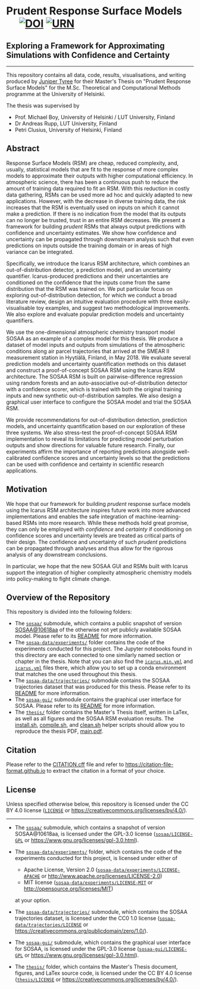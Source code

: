 # Prudent Response Surface Models &emsp; [![DOI]][doi-url] [![URN]][urn-url]
## Exploring a Framework for Approximating Simulations with Confidence and Certainty
- - - -

[DOI]: https://zenodo.org/badge/629360607.svg
[doi-url]: https://doi.org/10.5281/zenodo.7938527

[URN]: https://img.shields.io/badge/URN-NBN%3Afi%3Ahulib--202305151941-96ba33
[urn-url]: http://urn.fi/URN:NBN:fi:hulib-202305151941

This repository contains all data, code, results, visualisations, and writing produced by [Juniper Tyree](https://github.com/juntyr) for their Master's Thesis on "Prudent Response Surface Models" for the M.Sc. Theoretical and Computational Methods programme at the University of Helsinki.

The thesis was supervised by
- Prof. Michael Boy, University of Helsinki / LUT University, Finland
- Dr Andreas Rupp, LUT University, Finland
- Petri Clusius, University of Helsinki, Finland

## Abstract

Response Surface Models (RSM) are cheap, reduced complexity, and, usually, statistical models that are fit to the response of more complex models to approximate their outputs with higher computational efficiency. In atmospheric science, there has been a continuous push to reduce the amount of training data required to fit an RSM. With this reduction in costly data gathering, RSMs can be used more ad hoc and quickly adapted to new applications. However, with the decrease in diverse training data, the risk increases that the RSM is eventually used on inputs on which it cannot make a prediction. If there is no indication from the model that its outputs can no longer be trusted, trust in an entire RSM decreases. We present a framework for building *prudent* RSMs that always output predictions with confidence and uncertainty estimates. We show how confidence and uncertainty can be propagated through downstream analysis such that even predictions on inputs outside the training domain or in areas of high variance can be integrated.

Specifically, we introduce the Icarus RSM architecture, which combines an out-of-distribution detector, a prediction model, and an uncertainty quantifier. Icarus-produced predictions and their uncertainties are conditioned on the confidence that the inputs come from the same distribution that the RSM was trained on. We put particular focus on exploring out-of-distribution detection, for which we conduct a broad literature review, design an intuitive evaluation procedure with three easily-visualisable toy examples, and suggest two methodological improvements. We also explore and evaluate popular prediction models and uncertainty quantifiers.

We use the one-dimensional atmospheric chemistry transport model SOSAA as an example of a complex model for this thesis. We produce a dataset of model inputs and outputs from simulations of the atmospheric conditions along air parcel trajectories that arrived at the SMEAR II measurement station in Hyytiälä, Finland, in May 2018. We evaluate several prediction models and uncertainty quantification methods on this dataset and construct a proof-of-concept SOSAA RSM using the Icarus RSM architecture. The SOSAA RSM is built on pairwise-difference regression using random forests and an auto-associative out-of-distribution detector with a confidence scorer, which is trained with both the original training inputs and new synthetic out-of-distribution samples. We also design a graphical user interface to configure the SOSAA model and trial the SOSAA RSM.

We provide recommendations for out-of-distribution detection, prediction models, and uncertainty quantification based on our exploration of these three systems. We also stress-test the proof-of-concept SOSAA RSM implementation to reveal its limitations for predicting model perturbation outputs and show directions for valuable future research. Finally, our experiments affirm the importance of reporting predictions alongside well-calibrated confidence scores and uncertainty levels so that the predictions can be used with confidence and certainty in scientific research applications.

## Motivation

We hope that our framework for building *prudent* response surface models using the Icarus RSM architecture inspires future work into more advanced implementations and enables the safe integration of machine-learning-based RSMs into more research. While these methods hold great promise, they can only be employed with *confidence* and *certainty* if conditioning on confidence scores and uncertainty levels are treated as critical parts of their design. The confidence and uncertainty of such *prudent* predictions can be propagated through analyses and thus allow for the rigorous analysis of any downstream conclusions.

In particular, we hope that the new SOSAA GUI and RSMs built with Icarus support the integration of higher complexity atmospheric chemistry models into policy-making to fight climate change.

## Overview of the Repository

This repository is divided into the following folders:

- The [`sosaa/`](https://github.com/juntyr/sosaa-10618aa) submodule, which contains a public snapshot of version [SOSAA@10618aa](https://version.helsinki.fi/putian.zhou/sosaa/-/tree/10618aa98c7470546308adf132afb0bc0735b4eb) of the otherwise not yet publicly available SOSAA model. Please refer to its [README](https://github.com/juntyr/sosaa-10618aa/README.md) for more information.
- The [`sosaa-data/experiments/`](sosaa-data/experiments/) folder contains the code of the experiments conducted for this project. The Jupyter notebooks found in this directory are each connected to one similarly named section or chapter in the thesis. Note that you can also find the [`icarus.min.yml`](sosaa-data/experiments/icarus.min.yml) and [`icarus.yml`](sosaa-data/experiments/icarus.yml) files there, which allow you to set up a conda environment that matches the one used throughout this thesis.
- The [`sosaa-data/trajectories/`](https://github.com/juntyr/sosaa-trajectories-dataset) submodule contains the SOSAA trajectories dataset that was produced for this thesis. Please refer to its [README](https://github.com/juntyr/sosaa-trajectories-dataset/README.md) for more information.
- The [`sosaa-gui/`](https://github.com/juntyr/sosaa-gui) submodule contains the graphical user interface for SOSAA. Please refer to its [README](https://github.com/juntyr/sosaa-gui/README.md) for more information.
- The [`thesis/`](thesis/) folder contains the Master's Thesis itself, written in LaTex, as well as all figures and the SOSAA RSM evaluation results. The [install.sh](thesis/install.sh), [compile.sh](thesis/compile.sh), and [clean.sh](thesis/clean.sh) helper scripts should allow you to reproduce the thesis PDF, [main.pdf](thesis/main.pdf).

## Citation

Please refer to the [CITATION.cff](CITATION.cff) file and refer to https://citation-file-format.github.io to extract the citation in a format of your choice.

## License

Unless specified otherwise below, this repository is licensed under the CC BY 4.0 license ([`LICENSE`](LICENSE) or https://creativecommons.org/licenses/by/4.0/).

---

- The [`sosaa/`](https://github.com/juntyr/sosaa-10618aa) submodule, which contains a snapshot of version SOSAA@10618aa, is licensed under the GPL-3.0 license ([`sosaa/LICENSE-GPL`](https://github.com/juntyr/sosaa-10618aa/blob/main/LICENSE-GPL) or https://www.gnu.org/licenses/gpl-3.0.html).

- The [`sosaa-data/experiments/`](sosaa-data/experiments/) folder, which contains the code of the experiments conducted for this project, is licensed under either of

  - Apache License, Version 2.0 ([`sosaa-data/experiments/LICENSE-APACHE`](sosaa-data/experiments/LICENSE-APACHE) or http://www.apache.org/licenses/LICENSE-2.0)
  - MIT license ([`sosaa-data/experiments/LICENSE-MIT`](sosaa-data/experiments/LICENSE-MIT) or http://opensource.org/licenses/MIT)

  at your option.

- The [`sosaa-data/trajectories/`](https://github.com/juntyr/sosaa-trajectories-dataset) submodule, which contains the SOSAA trajectories dataset, is licensed under the CC0 1.0 license ([`sosaa-data/trajectories/LICENSE`](https://github.com/juntyr/sosaa-trajectories-dataset/blob/main/LICENSE) or https://creativecommons.org/publicdomain/zero/1.0/).

- The [`sosaa-gui/`](https://github.com/juntyr/sosaa-gui) submodule, which contains the graphical user interface for SOSAA, is licensed under the GPL-3.0 license ([`sosaa-gui/LICENSE-GPL`](https://github.com/juntyr/sosaa-gui/blob/main/LICENSE-GPL) or https://www.gnu.org/licenses/gpl-3.0.html).

- The [`thesis/`](thesis/) folder, which contains the Master's Thesis document, figures, and LaTex source code, is licensed under the CC BY 4.0 license ([`thesis/LICENSE`](thesis/LICENSE) or https://creativecommons.org/licenses/by/4.0/).
